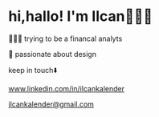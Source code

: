 # hi,hallo! I'm Ilcan🙆🏻‍♀️

👩🏻‍💻 trying to be a financal analyts

🧌 passionate about design

keep in touch⬇️

www.linkedin.com/in/ilcankalender

ilcankalender@gmail.com
